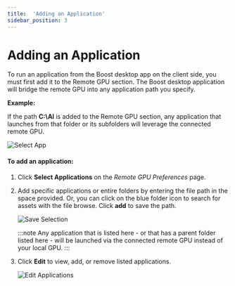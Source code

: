 ```yaml
---
title:  'Adding an Application'
sidebar_position: 3
---
```

# Adding an Application

To run an application from the Boost desktop app on the client side, you must first add it to the Remote GPU section. The Boost desktop application will bridge the remote GPU into any application path you specify.  

**Example:**

If the path **C:\AI** is added to the Remote GPU section, any application that launches from that folder or its subfolders will leverage the connected remote GPU.  

![Select App](/img/boost/select_app.png)

#### To add an application: 

1. Click **Select Applications** on the *Remote GPU Preferences* page. 

2. Add specific applications or entire folders by entering the file path in the space provided. Or, you can click on the blue folder icon to search for assets with the file browse. Click **add** to save the path.

    ![Save Selection](/img/boost/save_select_app.png)

    :::note
    Any application that is listed here - or that has a parent folder listed here - will be launched via the connected remote GPU instead of your local GPU.
    :::


3. Click **Edit** to view, add, or remove listed applications.

    ![Edit Applications](/img/boost/edit_app.png)
